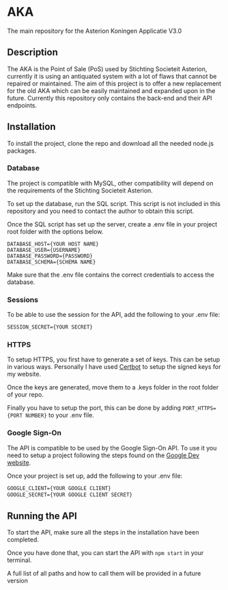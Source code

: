 # AKA

The main repository for the Asterion Koningen Applicatie V3.0

## Description

The AKA is the Point of Sale (PoS) used by Stichting Societeit Asterion, currently it is using an antiquated system with a lot of flaws that cannot be repaired or maintained. The aim of this project is to offer a new replacement for the old AKA which can be easily maintained and expanded upon in the future. Currently this repository only contains the back-end and their API endpoints.

## Installation

To install the project, clone the repo and download all the needed node.js packages.

### Database

The project is compatible with MySQL, other compatibility will depend on the requirements of the Stichting Societeit Asterion.

To set up the database, run the SQL script. This script is not included in this repository and you need to contact the author to obtain this script.

Once the SQL script has set up the server, create a .env file in your project root folder with the options below.

```env
DATABASE_HOST={YOUR HOST NAME}
DATABASE_USER={USERNAME}
DATABASE_PASSWORD={PASSWORD}
DATABASE_SCHEMA={SCHEMA NAME}
```

Make sure that the .env file contains the correct credentials to access the database.

### Sessions

To be able to use the session for the API, add the following to your .env file:

```txt
SESSION_SECRET={YOUR SECRET}
```

### HTTPS

To setup HTTPS, you first have to generate a set of keys. This can be setup in various ways. Personally I have used [Certbot](https://certbot.eff.org/) to setup the signed keys for my website.

Once the keys are generated, move them to a .keys folder in the root folder of your repo.

Finally you have to setup the port, this can be done by adding ``PORT_HTTPS={PORT NUMBER}`` to your .env file.

### Google Sign-On

The API is compatible to be used by the Google Sign-On API. To use it you need to setup a project following the steps found on the [Google Dev website](https://developers.google.com/identity/sign-in/web/sign-in).

Once your project is set up, add the following to your .env file:

```txt
GOOGLE_CLIENT={YOUR GOOGLE CLIENT}
GOOGLE_SECRET={YOUR GOOGLE CLIENT SECRET}
```

## Running the API

To start the API, make sure all the steps in the installation have been completed.

Once you have done that, you can start the API with ``npm start`` in your terminal.

A full list of all paths and how to call them will be provided in a future version
